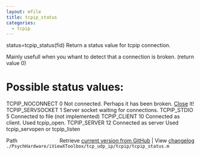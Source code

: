 ```yaml
---
layout: mfile
title: tcpip_status
categories:
  - tcpip
---
```


status=tcpip\_status\(fid\) Return a status value for tcpip connection.

Mainly usefull when you whant to detect that a connection is broken.
\(return value 0\)

# Possible status values:

TCPIP\_NOCONNECT   0 Not connected. Perhaps it has been broken. [Close](/docs/Close) it\!
TCPIP\_SERVSOCKET  1   Server socket waiting for connections.
TCPIP\_STDIO       5   Connected to file \(not implemented\)
TCPIP\_CLIENT      10  Connected as client. Used tcpip\_open.
TCPIP\_SERVER      12  Connected as server  Used tcpip\_servopen or tcpip\_listen


<div class="code_header" style="text-align:right;">
  <span style="float:left;">Path&nbsp;&nbsp;</span> <span class="counter">Retrieve <a href=
  "https://raw.github.com/Psychtoolbox-3/Psychtoolbox-3/beta/./PsychHardware/iViewXToolbox/tcp_udp_ip/tcpip/tcpip_status.m">current version from GitHub</a> | View <a href=
  "https://github.com/Psychtoolbox-3/Psychtoolbox-3/commits/beta/./PsychHardware/iViewXToolbox/tcp_udp_ip/tcpip/tcpip_status.m">changelog</a></span>
</div>
<div class="code">
  <code>./PsychHardware/iViewXToolbox/tcp_udp_ip/tcpip/tcpip_status.m</code>
</div>
